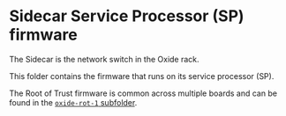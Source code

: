 # Sidecar Service Processor (SP) firmware

The Sidecar is the network switch in the Oxide rack.

This folder contains the firmware that runs on its service processor (SP).

The Root of Trust firmware is common across multiple boards and can be found
in the [`oxide-rot-1` subfolder](../oxide-rot-1).
